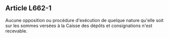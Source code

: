 Article L662-1
----
Aucune opposition ou procédure d'exécution de quelque nature qu'elle soit sur
les sommes versées à la Caisse des dépôts et consignations n'est recevable.
